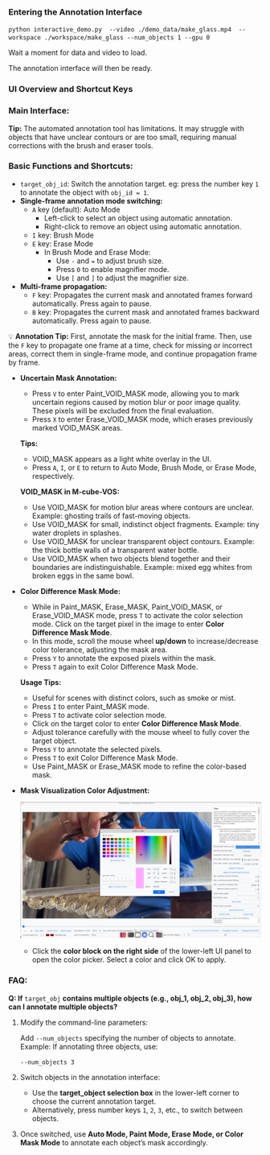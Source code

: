 ### Entering the Annotation Interface

```
python interactive_demo.py  --video ./demo_data/make_glass.mp4  --workspace ./workspace/make_glass --num_objects 1 --gpu 0
```

Wait a moment for data and video to load.

The annotation interface will then be ready.



### **UI Overview and Shortcut Keys**

### **Main Interface:**



**Tip:** The automated annotation tool has limitations. It may struggle with objects that have unclear contours or are too small, requiring manual corrections with the brush and eraser tools.





### Basic Functions and Shortcuts:

- `target_obj_id`: Switch the annotation target. eg:  press the number key `1` to annotate the object with `obj_id = 1`.
- **Single-frame annotation mode switching:**
  - `A` key (default): Auto Mode
    - Left-click to select an object using automatic annotation.
    - Right-click to remove an object using automatic annotation.
  - `I` key: Brush Mode
  - `E` key: Erase Mode
    - In Brush Mode and Erase Mode:
      - Use `-` and `=` to adjust brush size.
      - Press `0` to enable magnifier mode.
      - Use `[` and `]` to adjust the magnifier size.
- **Multi-frame propagation:**
  - `F` key: Propagates the current mask and annotated frames forward automatically. Press again to pause.
  - `B` key: Propagates the current mask and annotated frames backward automatically. Press again to pause.

💡 **Annotation Tip:** First, annotate the mask for the initial frame. Then, use the `F` key to propagate one frame at a time, check for missing or incorrect areas, correct them in single-frame mode, and continue propagation frame by frame.

- **Uncertain Mask Annotation:**

  - Press `V` to enter Paint_VOID_MASK mode, allowing you to mark uncertain regions caused by motion blur or poor image quality. These pixels will be excluded from the final evaluation.
  - Press `X` to enter Erase_VOID_MASK mode, which erases previously marked VOID_MASK areas.

  **Tips:**

  - VOID_MASK appears as a light white overlay in the UI.
  - Press `A`, `I`, or `E` to return to Auto Mode, Brush Mode, or Erase Mode, respectively.

  **VOID_MASK  in M-cube-VOS:**

  - Use VOID_MASK for motion blur areas where contours are unclear. Example: ghosting trails of fast-moving objects.
  - Use VOID_MASK for small, indistinct object fragments. Example: tiny water droplets in splashes.
  - Use VOID_MASK for unclear transparent object contours. Example: the thick bottle walls of a transparent water bottle.
  - Use VOID_MASK when two objects blend together and their boundaries are indistinguishable. Example: mixed egg whites from broken eggs in the same bowl.

- **Color Difference Mask Mode:**

  - While in Paint_MASK, Erase_MASK, Paint_VOID_MASK, or Erase_VOID_MASK mode, press `T` to activate the color selection mode. Click on the target pixel in the image to enter **Color Difference Mask Mode**.
  - In this mode, scroll the mouse wheel **up/down** to increase/decrease color tolerance, adjusting the mask area.
  - Press `Y` to annotate the exposed pixels within the mask.
  - Press `T` again to exit Color Difference Mask Mode.

  **Usage Tips:**

  - Useful for scenes with distinct colors, such as smoke or mist.
  - Press `I` to enter Paint_MASK mode.
  - Press `T` to activate color selection mode.
  - Click on the target color to enter **Color Difference Mask Mode**.
  - Adjust tolerance carefully with the mouse wheel to fully cover the target object.
  - Press `Y` to annotate the selected pixels.
  - Press `T` to exit Color Difference Mask Mode.
  - Use Paint_MASK or Erase_MASK mode to refine the color-based mask.

- **Mask Visualization Color Adjustment:**

  ![viz_mask_adjust_UI](.\fig\viz_mask_adjust_UI.png)

  - Click the **color block on the right side** of the lower-left UI panel to open the color picker. Select a color and click OK to apply.

### **FAQ:**

**Q: If** `target_obj` **contains multiple objects (e.g., obj_1, obj_2, obj_3), how can I annotate multiple objects?**

1. Modify the command-line parameters:

   Add `--num_objects` specifying the number of objects to annotate. Example: If annotating three objects, use:

   ```
   --num_objects 3
   ```

2. Switch objects in the annotation interface:

   - Use the **target_object selection box** in the lower-left corner to choose the current annotation target.
   - Alternatively, press number keys `1`, `2`, `3`, etc., to switch between objects.

3. Once switched, use **Auto Mode, Paint Mode, Erase Mode, or Color Mask Mode** to annotate each object’s mask accordingly.